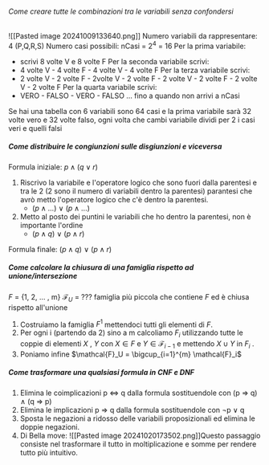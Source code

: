 ###### Come creare tutte le combinazioni tra le variabili senza confondersi
![[Pasted image 20241009133640.png]]
Numero variabili da rappresentare: 4 (P,Q,R,S)
Numero casi possibili: nCasi = $2^4$ = $16$
Per la prima variabile:
- scrivi 8 volte V e 8 volte F
Per la seconda variabile scrivi: 
- 4 volte V -  4 volte F - 4 volte V - 4 volte F
Per la terza variabile scrivi: 
- 2 volte V -  2 volte F - 2volte V - 2 volte F - 2 volte V -  2 volte F - 2 volte V - 2 volte F
Per la quarta variabile scrivi: 
- VERO - FALSO - VERO - FALSO … fino a quando non arrivi a nCasi 

Se hai una tabella con 6 variabili sono 64 casi e la prima variabile sarà 32 volte vero e 32 volte falso, ogni volta che cambi variabile dividi per 2 i casi veri e quelli falsi



##### Come distribuire le congiunzioni sulle disgiunzioni e viceversa
Formula iniziale: $p ∧ (q ∨ r )$

1. Riscrivo la variabile e l'operatore logico che sono fuori dalla parentesi e tra le 2 (2 sono il numero di variabili dentro la parentesi) parantesi che avrò metto l'operatore logico che c'è dentro la parentesi.
	- ($p ∧ ...$) ∨ ($p∧...$)
2. Metto al posto dei puntini le variabili che ho dentro la parentesi, non è importante l'ordine
	-  ($p ∧ q$) ∨ ($p∧r$)

Formula finale: ($p ∧ q$) ∨ ($p∧r$)

##### Come calcolare la chiusura di una famiglia rispetto ad unione/intersezione
$F$  = {1, 2, … , m}
$\mathcal{F}_U$ = ??? famiglia più piccola che contiene $F$ ed è chiusa rispetto all'unione
1. Costruiamo la famiglia $F^1$ mettendoci tutti gli elementi di $F$.
2. Per ogni i (partendo da 2) sino a m calcoliamo $F_i$ utilizzando tutte le coppie di elementi $X$ , $Y$ con $X ∈ F$ e $Y ∈ \mathcal{F}_{i-1}$ e mettendo $X ∪ Y$ in $F_i$ .
3. Poniamo infine $\mathcal{F}_U = \bigcup_{i=1}^{m} \mathcal{F}_i$ 



##### Come trasformare una qualsiasi formula in CNF e DNF
1. Elimina le coimplicazioni p ⇔ q dalla formula sostituendole con (p ⇒ q) ∧ (q ⇒ p)
2. Elimina le implicazioni p ⇒ q dalla formula sostituendole con ¬p ∨ q
3. Sposta le negazioni a ridosso delle variabili proposizionali ed elimina le doppie negazioni.
4. Di Bella move: ![[Pasted image 20241020173502.png]]Questo passaggio consiste nel trasformare il tutto in moltiplicazione e somme per rendere tutto più intuitivo.
